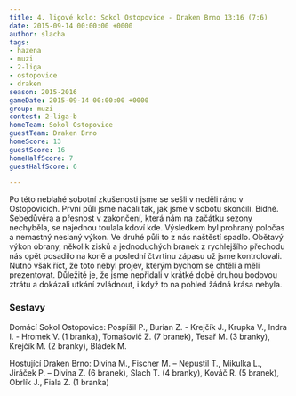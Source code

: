 ```yaml
---
title: 4. ligové kolo: Sokol Ostopovice - Draken Brno 13:16 (7:6)
date: 2015-09-14 00:00:00 +0000
author: slacha
tags:
- hazena
- muzi
- 2-liga
- ostopovice
- draken
season: 2015-2016
gameDate: 2015-09-14 00:00:00 +0000
group: muzi
contest: 2-liga-b
homeTeam: Sokol Ostopovice
guestTeam: Draken Brno
homeScore: 13
guestScore: 16
homeHalfScore: 7
guestHalfScore: 6

---
```

Po této neblahé sobotní zkušenosti jsme se sešli v neděli ráno v Ostopovicích. První půli jsme načali tak, jak jsme v sobotu skončili. Bídně. Sebedůvěra a přesnost v zakončení, která nám na začátku sezony nechyběla, se najednou toulala kdoví kde. Výsledkem byl prohraný poločas a nemastný neslaný výkon. Ve druhé půli to z nás naštěstí spadlo. Obětavý výkon obrany, několik zisků a jednoduchých branek z rychlejšího přechodu nás opět posadilo na koně a poslední čtvrtinu zápasu už jsme kontrolovali. Nutno však říct, že toto nebyl projev, kterým bychom se chtěli a měli prezentovat. Důležité je, že jsme nepřidali v krátké době druhou bodovou ztrátu a dokázali utkání zvládnout, i když to na pohled žádná krása nebyla.

### Sestavy

Domácí Sokol Ostopovice: Pospíšil P., Burian Z. - Krejčík J., Krupka V., Indra I. - Hromek V. (1 branka), Tomašovič Z. (7 branek), Tesař M. (3 branky), Krejčík M. (2 branky), Bládek M.

Hostující Draken Brno: Divina M., Fischer M. – Nepustil T., Mikulka L., Jiráček P. – Divina Z. (6 branek), Slach T. (4 branky), Kováč R. (5 branek), Obrlík J., Fiala Z. (1 branka)